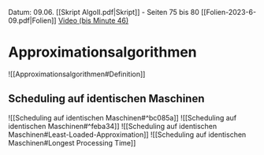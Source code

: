 Datum: 09.06.
[[Skript AlgoII.pdf|Skript]] - Seiten 75 bis 80
[[Folien-2023-6-09.pdf|Folien]]
[Video (bis Minute 46)](https://uni-bonn.sciebo.de/s/YVfBpu1J5oiqZGj#/files_mediaviewer/Vorlesung-09-10.mp4)

# Approximationsalgorithmen
![[Approximationsalgorithmen#Definition]]
## Scheduling auf identischen Maschinen
![[Scheduling auf identischen Maschinen#^bc085a]]
![[Scheduling auf identischen Maschinen#^feba34]]
![[Scheduling auf identischen Maschinen#Least-Loaded-Approximation]]
![[Scheduling auf identischen Maschinen#Longest Processing Time]]